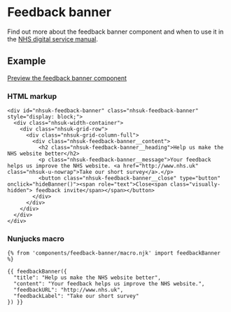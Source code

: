 # Feedback banner

Find out more about the feedback banner component and when to use it in the [NHS digital service manual](https://beta.nhs.uk/service-manual/).

## Example

[Preview the feedback banner component]()

### HTML markup

    <div id="nhsuk-feedback-banner" class="nhsuk-feedback-banner" style="display: block;">
      <div class="nhsuk-width-container">
        <div class="nhsuk-grid-row">
          <div class="nhsuk-grid-column-full">
            <div class="nhsuk-feedback-banner__content">
              <h2 class="nhsuk-feedback-banner__heading">Help us make the NHS website better</h2>
              <p class="nhsuk-feedback-banner__message">Your feedback helps us improve the NHS website. <a href="http://www.nhs.uk" class="nhsuk-u-nowrap">Take our short survey</a>.</p>
              <button class="nhsuk-feedback-banner__close" type="button" onclick="hideBanner()"><span role="text">Close<span class="visually-hidden"> feedback invite</span></span></button>
            </div>
          </div>
        </div>
      </div>
    </div>

### Nunjucks macro

    {% from 'components/feedback-banner/macro.njk' import feedbackBanner %}

    {{ feedbackBanner({
      "title": "Help us make the NHS website better",
      "content": "Your feedback helps us improve the NHS website.",
      "feedbackURL": "http://www.nhs.uk",
      "feedbackLabel": "Take our short survey"
    }) }}
